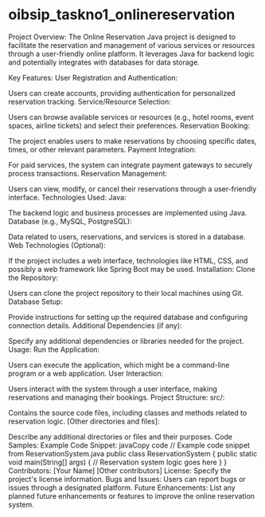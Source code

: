 # oibsip_taskno1_onlinereservation
Project Overview:
The Online Reservation Java project is designed to facilitate the reservation and management of various services or resources through a user-friendly online platform. It leverages Java for backend logic and potentially integrates with databases for data storage.

Key Features:
User Registration and Authentication:

Users can create accounts, providing authentication for personalized reservation tracking.
Service/Resource Selection:

Users can browse available services or resources (e.g., hotel rooms, event spaces, airline tickets) and select their preferences.
Reservation Booking:

The project enables users to make reservations by choosing specific dates, times, or other relevant parameters.
Payment Integration:

For paid services, the system can integrate payment gateways to securely process transactions.
Reservation Management:

Users can view, modify, or cancel their reservations through a user-friendly interface.
Technologies Used:
Java:

The backend logic and business processes are implemented using Java.
Database (e.g., MySQL, PostgreSQL):

Data related to users, reservations, and services is stored in a database.
Web Technologies (Optional):

If the project includes a web interface, technologies like HTML, CSS, and possibly a web framework like Spring Boot may be used.
Installation:
Clone the Repository:

Users can clone the project repository to their local machines using Git.
Database Setup:

Provide instructions for setting up the required database and configuring connection details.
Additional Dependencies (if any):

Specify any additional dependencies or libraries needed for the project.
Usage:
Run the Application:

Users can execute the application, which might be a command-line program or a web application.
User Interaction:

Users interact with the system through a user interface, making reservations and managing their bookings.
Project Structure:
src/:

Contains the source code files, including classes and methods related to reservation logic.
[Other directories and files]:

Describe any additional directories or files and their purposes.
Code Samples:
Example Code Snippet:
javaCopy code
// Example code snippet from ReservationSystem.java
public class ReservationSystem
{
public static void main(String[] args)
{ // Reservation system logic goes here
} 
}
Contributors:
[Your Name]
[Other contributors]
License:
Specify the project's license information.
Bugs and Issues:
Users can report bugs or issues through a designated platform.
Future Enhancements:
List any planned future enhancements or features to improve the online reservation system.








